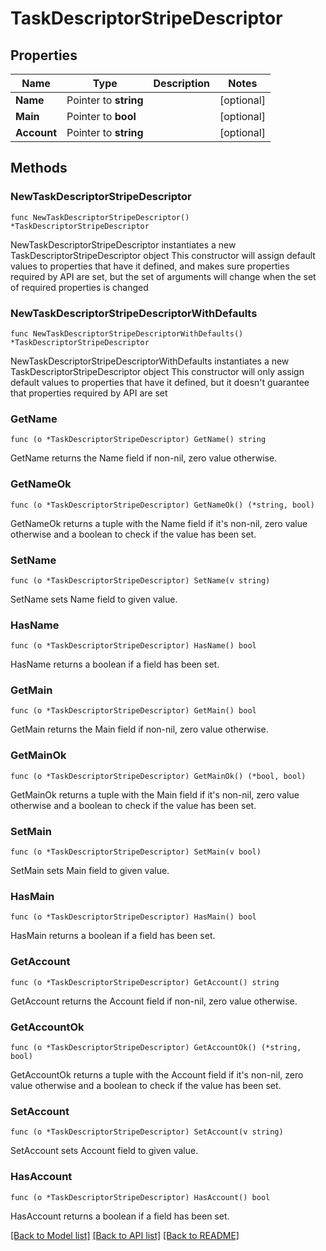 # TaskDescriptorStripeDescriptor

## Properties

Name | Type | Description | Notes
------------ | ------------- | ------------- | -------------
**Name** | Pointer to **string** |  | [optional] 
**Main** | Pointer to **bool** |  | [optional] 
**Account** | Pointer to **string** |  | [optional] 

## Methods

### NewTaskDescriptorStripeDescriptor

`func NewTaskDescriptorStripeDescriptor() *TaskDescriptorStripeDescriptor`

NewTaskDescriptorStripeDescriptor instantiates a new TaskDescriptorStripeDescriptor object
This constructor will assign default values to properties that have it defined,
and makes sure properties required by API are set, but the set of arguments
will change when the set of required properties is changed

### NewTaskDescriptorStripeDescriptorWithDefaults

`func NewTaskDescriptorStripeDescriptorWithDefaults() *TaskDescriptorStripeDescriptor`

NewTaskDescriptorStripeDescriptorWithDefaults instantiates a new TaskDescriptorStripeDescriptor object
This constructor will only assign default values to properties that have it defined,
but it doesn't guarantee that properties required by API are set

### GetName

`func (o *TaskDescriptorStripeDescriptor) GetName() string`

GetName returns the Name field if non-nil, zero value otherwise.

### GetNameOk

`func (o *TaskDescriptorStripeDescriptor) GetNameOk() (*string, bool)`

GetNameOk returns a tuple with the Name field if it's non-nil, zero value otherwise
and a boolean to check if the value has been set.

### SetName

`func (o *TaskDescriptorStripeDescriptor) SetName(v string)`

SetName sets Name field to given value.

### HasName

`func (o *TaskDescriptorStripeDescriptor) HasName() bool`

HasName returns a boolean if a field has been set.

### GetMain

`func (o *TaskDescriptorStripeDescriptor) GetMain() bool`

GetMain returns the Main field if non-nil, zero value otherwise.

### GetMainOk

`func (o *TaskDescriptorStripeDescriptor) GetMainOk() (*bool, bool)`

GetMainOk returns a tuple with the Main field if it's non-nil, zero value otherwise
and a boolean to check if the value has been set.

### SetMain

`func (o *TaskDescriptorStripeDescriptor) SetMain(v bool)`

SetMain sets Main field to given value.

### HasMain

`func (o *TaskDescriptorStripeDescriptor) HasMain() bool`

HasMain returns a boolean if a field has been set.

### GetAccount

`func (o *TaskDescriptorStripeDescriptor) GetAccount() string`

GetAccount returns the Account field if non-nil, zero value otherwise.

### GetAccountOk

`func (o *TaskDescriptorStripeDescriptor) GetAccountOk() (*string, bool)`

GetAccountOk returns a tuple with the Account field if it's non-nil, zero value otherwise
and a boolean to check if the value has been set.

### SetAccount

`func (o *TaskDescriptorStripeDescriptor) SetAccount(v string)`

SetAccount sets Account field to given value.

### HasAccount

`func (o *TaskDescriptorStripeDescriptor) HasAccount() bool`

HasAccount returns a boolean if a field has been set.


[[Back to Model list]](../README.md#documentation-for-models) [[Back to API list]](../README.md#documentation-for-api-endpoints) [[Back to README]](../README.md)


